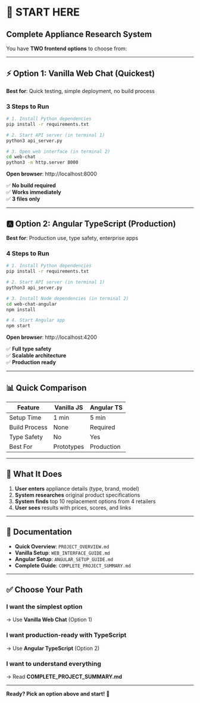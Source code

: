 # 🚀 START HERE

## Complete Appliance Research System

You have **TWO frontend options** to choose from:

---

## ⚡ Option 1: Vanilla Web Chat (Quickest)

**Best for**: Quick testing, simple deployment, no build process

### 3 Steps to Run

```bash
# 1. Install Python dependencies
pip install -r requirements.txt

# 2. Start API server (in terminal 1)
python3 api_server.py

# 3. Open web interface (in terminal 2)
cd web-chat
python3 -m http.server 8000
```

**Open browser**: http://localhost:8000

✅ **No build required**  
✅ **Works immediately**  
✅ **3 files only**

---

## 🅰️ Option 2: Angular TypeScript (Production)

**Best for**: Production use, type safety, enterprise apps

### 4 Steps to Run

```bash
# 1. Install Python dependencies
pip install -r requirements.txt

# 2. Start API server (in terminal 1)
python3 api_server.py

# 3. Install Node dependencies (in terminal 2)
cd web-chat-angular
npm install

# 4. Start Angular app
npm start
```

**Open browser**: http://localhost:4200

✅ **Full type safety**  
✅ **Scalable architecture**  
✅ **Production ready**

---

## 📊 Quick Comparison

| Feature | Vanilla JS | Angular TS |
|---------|-----------|-----------|
| Setup Time | 1 min | 5 min |
| Build Process | None | Required |
| Type Safety | No | Yes |
| Best For | Prototypes | Production |

---

## 🎯 What It Does

1. **User enters** appliance details (type, brand, model)
2. **System researches** original product specifications
3. **System finds** top 10 replacement options from 4 retailers
4. **User sees** results with prices, scores, and links

---

## 📖 Documentation

- **Quick Overview**: `PROJECT_OVERVIEW.md`
- **Vanilla Setup**: `WEB_INTERFACE_GUIDE.md`
- **Angular Setup**: `ANGULAR_SETUP_GUIDE.md`
- **Complete Guide**: `COMPLETE_PROJECT_SUMMARY.md`

---

## ✅ Choose Your Path

### I want the simplest option
→ Use **Vanilla Web Chat** (Option 1)

### I want production-ready with TypeScript
→ Use **Angular TypeScript** (Option 2)

### I want to understand everything
→ Read **COMPLETE_PROJECT_SUMMARY.md**

---

**Ready? Pick an option above and start!** 🚀

